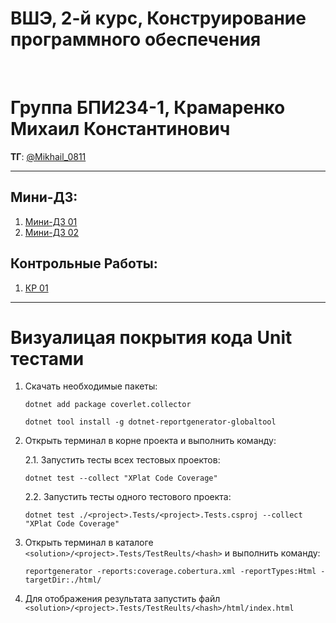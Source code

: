 # ВШЭ, 2-й курс, Конструирование программного обеспечения

<br>

# Группа БПИ234-1, Крамаренко Михаил Константинович 

**ТГ**: [@Mikhail_0811](https://t.me/Mikhail_0811)

---

## Мини-ДЗ:
1. [Мини-ДЗ 01](https://github.com/Mi-Kram/HSE-Software-Engineering/tree/main/SE_HW_01)
2. [Мини-ДЗ 02](https://github.com/Mi-Kram/HSE-Software-Engineering/tree/main/SE_HW_02)

## Контрольные Работы:
1. [КР 01](https://github.com/Mi-Kram/HSE-Software-Engineering/tree/main/SE_CW_01)

---

# Визуалицая покрытия кода Unit тестами

1. Скачать необходимые пакеты:
   ```
   dotnet add package coverlet.collector
   ```
   ```
   dotnet tool install -g dotnet-reportgenerator-globaltool
   ```

2. Открыть терминал в корне проекта и выполнить команду:
   
   2.1. Запустить тесты всех тестовых проектов:
      ```
      dotnet test --collect "XPlat Code Coverage"
      ```
   
   2.2. Запустить тесты одного тестового проекта:
      ```
      dotnet test ./<project>.Tests/<project>.Tests.csproj --collect "XPlat Code Coverage"
      ```

3. Открыть терминал в каталоге `<solution>/<project>.Tests/TestReults/<hash>` и выполнить команду:
   ```
   reportgenerator -reports:coverage.cobertura.xml -reportTypes:Html -targetDir:./html/
   ```

4. Для отображения результата запустить файл `<solution>/<project>.Tests/TestReults/<hash>/html/index.html`



